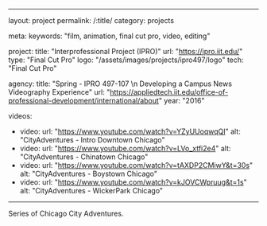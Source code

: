 
---
layout: project
permalink: /:title/
category: projects

meta:
  keywords: "film, animation, final cut pro, video, editing"

project:
  title: "Interprofessional Project (IPRO)"
  url: "https://ipro.iit.edu/"
  type: "Final Cut Pro"
  logo: "/assets/images/projects/ipro497/logo"
  tech: "Final Cut Pro"

agency:
  title: "Spring - IPRO 497-107 \n Developing a Campus News Videography Experience"
  url: "https://appliedtech.iit.edu/office-of-professional-development/international/about"
  year: "2016"

videos:
  - video:
    url: "https://www.youtube.com/watch?v=YZyUUoqwqQI"
    alt: "CityAdventures - Intro Downtown Chicago"
  - video:
    url: "https://www.youtube.com/watch?v=LVo_xtfi2e4"
    alt: "CityAdventures - Chinatown Chicago"
  - video:
    url: "https://www.youtube.com/watch?v=tAXDP2CMiwY&t=30s"
    alt: "CityAdventures - Boystown Chicago"
  - video:
    url: "https://www.youtube.com/watch?v=kJOVCWpruug&t=1s"
    alt: "CityAdventures - WickerPark Chicago"
---
<p>Series of Chicago City Adventures.</p>
 